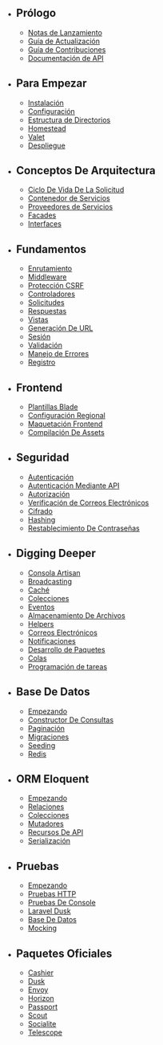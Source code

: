 - ## Prólogo
    - [Notas de Lanzamiento](/docs/{{version}}/releases)
    - [Guía de Actualización](/docs/{{version}}/upgrade)
    - [Guía de Contribuciones](/docs/{{version}}/contributions)
    - [Documentación de API](/api/{{version}})
- ## Para Empezar
    - [Instalación](/docs/{{version}}/installation)
    - [Configuración](/docs/{{version}}/configuration)
    - [Estructura de Directorios](/docs/{{version}}/structure)
    - [Homestead](/docs/{{version}}/homestead)
    - [Valet](/docs/{{version}}/valet)
    - [Despliegue](/docs/{{version}}/deployment)
- ## Conceptos De Arquitectura
    - [Ciclo De Vida De La Solicitud](/docs/{{version}}/lifecycle)
    - [Contenedor de Servicios](/docs/{{version}}/container)
    - [Proveedores de Servicios](/docs/{{version}}/providers)
    - [Facades](/docs/{{version}}/facades)
    - [Interfaces](/docs/{{version}}/contracts)
- ## Fundamentos
    - [Enrutamiento](/docs/{{version}}/routing)
    - [Middleware](/docs/{{version}}/middleware)
    - [Protección CSRF](/docs/{{version}}/csrf)
    - [Controladores](/docs/{{version}}/controllers)
    - [Solicitudes](/docs/{{version}}/requests)
    - [Respuestas](/docs/{{version}}/responses)
    - [Vistas](/docs/{{version}}/views)
    - [Generación De URL](/docs/{{version}}/urls)
    - [Sesión](/docs/{{version}}/session)
    - [Validación](/docs/{{version}}/validation)
    - [Manejo de Errores](/docs/{{version}}/errors)
    - [Registro](/docs/{{version}}/logging)
- ## Frontend
    - [Plantillas Blade](/docs/{{version}}/blade)
    - [Configuración Regional](/docs/{{version}}/localization)
    - [Maquetación Frontend](/docs/{{version}}/frontend)
    - [Compilación De Assets](/docs/{{version}}/mix)
- ## Seguridad
    - [Autenticación](/docs/{{version}}/authentication)
    - [Autenticación Mediante API](/docs/{{version}}/passport)
    - [Autorización](/docs/{{version}}/authorization)
    - [Verificación de Correos Electrónicos](/docs/{{version}}/verification)
    - [Cifrado](/docs/{{version}}/encryption)
    - [Hashing](/docs/{{version}}/hashing)
    - [Restablecimiento De Contraseñas](/docs/{{version}}/passwords)
- ## Digging Deeper
    - [Consola Artisan](/docs/{{version}}/artisan)
    - [Broadcasting](/docs/{{version}}/broadcasting)
    - [Caché](/docs/{{version}}/cache)
    - [Colecciones](/docs/{{version}}/collections)
    - [Eventos](/docs/{{version}}/events)
    - [Almacenamiento De Archivos](/docs/{{version}}/filesystem)
    - [Helpers](/docs/{{version}}/helpers)
    - [Correos Electrónicos](/docs/{{version}}/mail)
    - [Notificaciones](/docs/{{version}}/notifications)
    - [Desarrollo de Paquetes](/docs/{{version}}/packages)
    - [Colas](/docs/{{version}}/queues)
    - [Programación de tareas](/docs/{{version}}/scheduling)
- ## Base De Datos
    - [Empezando](/docs/{{version}}/database)
    - [Constructor De Consultas](/docs/{{version}}/queries)
    - [Paginación](/docs/{{version}}/pagination)
    - [Migraciones](/docs/{{version}}/migrations)
    - [Seeding](/docs/{{version}}/seeding)
    - [Redis](/docs/{{version}}/redis)
- ## ORM Eloquent
    - [Empezando](/docs/{{version}}/eloquent)
    - [Relaciones](/docs/{{version}}/eloquent-relationships)
    - [Colecciones](/docs/{{version}}/eloquent-collections)
    - [Mutadores](/docs/{{version}}/eloquent-mutators)
    - [Recursos De API](/docs/{{version}}/eloquent-resources)
    - [Serialización](/docs/{{version}}/eloquent-serialization)
- ## Pruebas
    - [Empezando](/docs/{{version}}/testing)
    - [Pruebas HTTP](/docs/{{version}}/http-tests)
    - [Pruebas De Console](/docs/{{version}}/console-tests)
    - [Laravel Dusk](/docs/{{version}}/dusk)
    - [Base De Datos](/docs/{{version}}/database-testing)
    - [Mocking](/docs/{{version}}/mocking)
- ## Paquetes Oficiales
    - [Cashier](/docs/{{version}}/billing)
    - [Dusk](/docs/{{version}}/dusk)
    - [Envoy](/docs/{{version}}/envoy)
    - [Horizon](/docs/{{version}}/horizon)
    - [Passport](/docs/{{version}}/passport)
    - [Scout](/docs/{{version}}/scout)
    - [Socialite](/docs/{{version}}/socialite)
    - [Telescope](/docs/{{version}}/telescope)
